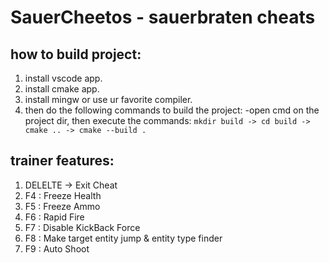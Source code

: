 # SauerCheetos - sauerbraten cheats

## how to build project:
1. install vscode app.
2. install cmake app.
3. install mingw or use ur favorite compiler.
4. then do the following commands to build the project:
-open cmd on the project dir, then execute the commands: `mkdir build -> cd build -> cmake .. -> cmake --build .`

## trainer features:
1. DELELTE -> Exit Cheat
2. F4 : Freeze Health
3. F5 : Freeze Ammo
4. F6 : Rapid Fire
5. F7 : Disable KickBack Force
6. F8 : Make target entity jump & entity type finder
7. F9 : Auto Shoot
